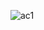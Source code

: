 ![ac1](https://github.com/VanHoang110802/ABCXYZ/assets/108053955/baf3e7fd-6dd2-406b-9011-db70947f446d)
